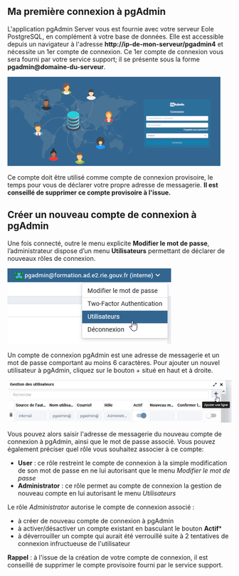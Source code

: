## Ma première connexion à pgAdmin
L'application pgAdmin Server vous est fournie avec votre serveur Eole PostgreSQL, en complément à votre base de données. Elle est accessible depuis un navigateur à l'adresse
**http://ip-de-mon-serveur/pgadmin4** et nécessite un 1er compte de connexion.
Ce 1er compte de connexion vous sera fourni par votre service support; il se présente sous la forme **pgadmin@domaine-du-serveur**.

![acceuil](./img/acceuil.png)

Ce compte doit être utilisé comme compte de connexion provisoire, le temps pour vous de déclarer votre propre adresse de messagerie.
**Il est conseillé de supprimer ce compte provisoire à l'issue.**

## Créer un nouveau compte de connexion à pgAdmin
Une fois connecté, outre le menu explicite **Modifier le mot de passe**, l’administrateur dispose d’un menu **Utilisateurs** permettant de déclarer de nouveaux rôles de connexion.

![users](./img/users.png)

Un compte de connexion pgAdmin est une adresse de messagerie et un mot de passe comportant au moins 6 caractères. Pour ajouter un nouvel
utilisateur à pgAdmin, cliquez sur le bouton + situé en haut et à droite.

![users](./img/add-users.png)

Vous pouvez alors saisir l'adresse de messagerie du nouveau compte de connexion à pgAdmin, ainsi que le mot de passe associé.
Vous pouvez également préciser quel rôle vous souhaitez associer à ce compte:
* **User** : ce rôle restreint le compte de connexion à la simple modification de son mot de passe en ne lui autorisant que le menu *Modifier le mot de passe*
* **Administrator** : ce rôle permet au compte de connexion la gestion de nouveau compte en lui autorisant le menu *Utilisateurs*

Le rôle *Administrator* autorise le compte de connexion associé :
* à créer de nouveau compte de connexion à pgAdmin
* à activer/désactiver un compte existant en basculant le bouton **Actif***
* à déverrouiller un compte qui aurait été verrouillé suite à 2 tentatives de connexion infructueuse de l'utilisateur


**Rappel** : à l'issue de la création de votre compte de connexion, il est conseillé de supprimer le compte provisoire fourni par le service support.
